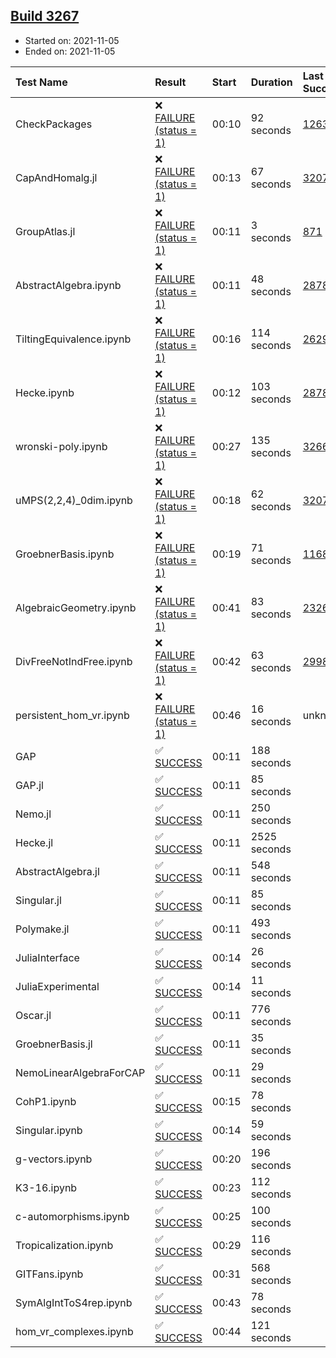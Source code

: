 ## [Build 3267](https://oscarci.mathematik.uni-kl.de/job/oscar-stable/3267/)

* Started on: 2021-11-05
* Ended on: 2021-11-05

| Test Name    | Result | Start | Duration | Last Success | First Failure |
|:-------------|:-------|:------|:---------|:-------------|:--------------|
| CheckPackages | ❌ [FAILURE (status = 1)](https://oscarci.mathematik.uni-kl.de/job/oscar-stable/3267/artifact/logs/build-3267/CheckPackages.log) | 00:10 | 92 seconds | [1263](https://oscarci.mathematik.uni-kl.de/job/oscar-stable/1263/) | [1264](https://oscarci.mathematik.uni-kl.de/job/oscar-stable/1264/) |
| CapAndHomalg.jl | ❌ [FAILURE (status = 1)](https://oscarci.mathematik.uni-kl.de/job/oscar-stable/3267/artifact/logs/build-3267/CapAndHomalg.jl.log) | 00:13 | 67 seconds | [3207](https://oscarci.mathematik.uni-kl.de/job/oscar-stable/3207/) | [3208](https://oscarci.mathematik.uni-kl.de/job/oscar-stable/3208/) |
| GroupAtlas.jl | ❌ [FAILURE (status = 1)](https://oscarci.mathematik.uni-kl.de/job/oscar-stable/3267/artifact/logs/build-3267/GroupAtlas.jl.log) | 00:11 | 3 seconds | [871](https://oscarci.mathematik.uni-kl.de/job/oscar-stable/871/) | [872](https://oscarci.mathematik.uni-kl.de/job/oscar-stable/872/) |
| AbstractAlgebra.ipynb | ❌ [FAILURE (status = 1)](https://oscarci.mathematik.uni-kl.de/job/oscar-stable/3267/artifact/logs/build-3267/AbstractAlgebra.ipynb.log) | 00:11 | 48 seconds | [2878](https://oscarci.mathematik.uni-kl.de/job/oscar-stable/2878/) | [2879](https://oscarci.mathematik.uni-kl.de/job/oscar-stable/2879/) |
| TiltingEquivalence.ipynb | ❌ [FAILURE (status = 1)](https://oscarci.mathematik.uni-kl.de/job/oscar-stable/3267/artifact/logs/build-3267/TiltingEquivalence.ipynb.log) | 00:16 | 114 seconds | [2629](https://oscarci.mathematik.uni-kl.de/job/oscar-stable/2629/) | [2630](https://oscarci.mathematik.uni-kl.de/job/oscar-stable/2630/) |
| Hecke.ipynb | ❌ [FAILURE (status = 1)](https://oscarci.mathematik.uni-kl.de/job/oscar-stable/3267/artifact/logs/build-3267/Hecke.ipynb.log) | 00:12 | 103 seconds | [2878](https://oscarci.mathematik.uni-kl.de/job/oscar-stable/2878/) | [2879](https://oscarci.mathematik.uni-kl.de/job/oscar-stable/2879/) |
| wronski-poly.ipynb | ❌ [FAILURE (status = 1)](https://oscarci.mathematik.uni-kl.de/job/oscar-stable/3267/artifact/logs/build-3267/wronski-poly.ipynb.log) | 00:27 | 135 seconds | [3266](https://oscarci.mathematik.uni-kl.de/job/oscar-stable/3266/) | [3267](https://oscarci.mathematik.uni-kl.de/job/oscar-stable/3267/) |
| uMPS(2,2,4)_0dim.ipynb | ❌ [FAILURE (status = 1)](https://oscarci.mathematik.uni-kl.de/job/oscar-stable/3267/artifact/logs/build-3267/uMPS-2-2-4-_0dim.ipynb.log) | 00:18 | 62 seconds | [3207](https://oscarci.mathematik.uni-kl.de/job/oscar-stable/3207/) | [3208](https://oscarci.mathematik.uni-kl.de/job/oscar-stable/3208/) |
| GroebnerBasis.ipynb | ❌ [FAILURE (status = 1)](https://oscarci.mathematik.uni-kl.de/job/oscar-stable/3267/artifact/logs/build-3267/GroebnerBasis.ipynb.log) | 00:19 | 71 seconds | [1168](https://oscarci.mathematik.uni-kl.de/job/oscar-stable/1168/) | [1169](https://oscarci.mathematik.uni-kl.de/job/oscar-stable/1169/) |
| AlgebraicGeometry.ipynb | ❌ [FAILURE (status = 1)](https://oscarci.mathematik.uni-kl.de/job/oscar-stable/3267/artifact/logs/build-3267/AlgebraicGeometry.ipynb.log) | 00:41 | 83 seconds | [2326](https://oscarci.mathematik.uni-kl.de/job/oscar-stable/2326/) | [2327](https://oscarci.mathematik.uni-kl.de/job/oscar-stable/2327/) |
| DivFreeNotIndFree.ipynb | ❌ [FAILURE (status = 1)](https://oscarci.mathematik.uni-kl.de/job/oscar-stable/3267/artifact/logs/build-3267/DivFreeNotIndFree.ipynb.log) | 00:42 | 63 seconds | [2998](https://oscarci.mathematik.uni-kl.de/job/oscar-stable/2998/) | [2999](https://oscarci.mathematik.uni-kl.de/job/oscar-stable/2999/) |
| persistent_hom_vr.ipynb | ❌ [FAILURE (status = 1)](https://oscarci.mathematik.uni-kl.de/job/oscar-stable/3267/artifact/logs/build-3267/persistent_hom_vr.ipynb.log) | 00:46 | 16 seconds | unknown | unknown |
| GAP | ✅ [SUCCESS](https://oscarci.mathematik.uni-kl.de/job/oscar-stable/3267/artifact/logs/build-3267/GAP.log) | 00:11 | 188 seconds |  |  |
| GAP.jl | ✅ [SUCCESS](https://oscarci.mathematik.uni-kl.de/job/oscar-stable/3267/artifact/logs/build-3267/GAP.jl.log) | 00:11 | 85 seconds |  |  |
| Nemo.jl | ✅ [SUCCESS](https://oscarci.mathematik.uni-kl.de/job/oscar-stable/3267/artifact/logs/build-3267/Nemo.jl.log) | 00:11 | 250 seconds |  |  |
| Hecke.jl | ✅ [SUCCESS](https://oscarci.mathematik.uni-kl.de/job/oscar-stable/3267/artifact/logs/build-3267/Hecke.jl.log) | 00:11 | 2525 seconds |  |  |
| AbstractAlgebra.jl | ✅ [SUCCESS](https://oscarci.mathematik.uni-kl.de/job/oscar-stable/3267/artifact/logs/build-3267/AbstractAlgebra.jl.log) | 00:11 | 548 seconds |  |  |
| Singular.jl | ✅ [SUCCESS](https://oscarci.mathematik.uni-kl.de/job/oscar-stable/3267/artifact/logs/build-3267/Singular.jl.log) | 00:11 | 85 seconds |  |  |
| Polymake.jl | ✅ [SUCCESS](https://oscarci.mathematik.uni-kl.de/job/oscar-stable/3267/artifact/logs/build-3267/Polymake.jl.log) | 00:11 | 493 seconds |  |  |
| JuliaInterface | ✅ [SUCCESS](https://oscarci.mathematik.uni-kl.de/job/oscar-stable/3267/artifact/logs/build-3267/JuliaInterface.log) | 00:14 | 26 seconds |  |  |
| JuliaExperimental | ✅ [SUCCESS](https://oscarci.mathematik.uni-kl.de/job/oscar-stable/3267/artifact/logs/build-3267/JuliaExperimental.log) | 00:14 | 11 seconds |  |  |
| Oscar.jl | ✅ [SUCCESS](https://oscarci.mathematik.uni-kl.de/job/oscar-stable/3267/artifact/logs/build-3267/Oscar.jl.log) | 00:11 | 776 seconds |  |  |
| GroebnerBasis.jl | ✅ [SUCCESS](https://oscarci.mathematik.uni-kl.de/job/oscar-stable/3267/artifact/logs/build-3267/GroebnerBasis.jl.log) | 00:11 | 35 seconds |  |  |
| NemoLinearAlgebraForCAP | ✅ [SUCCESS](https://oscarci.mathematik.uni-kl.de/job/oscar-stable/3267/artifact/logs/build-3267/NemoLinearAlgebraForCAP.log) | 00:11 | 29 seconds |  |  |
| CohP1.ipynb | ✅ [SUCCESS](https://oscarci.mathematik.uni-kl.de/job/oscar-stable/3267/artifact/logs/build-3267/CohP1.ipynb.log) | 00:15 | 78 seconds |  |  |
| Singular.ipynb | ✅ [SUCCESS](https://oscarci.mathematik.uni-kl.de/job/oscar-stable/3267/artifact/logs/build-3267/Singular.ipynb.log) | 00:14 | 59 seconds |  |  |
| g-vectors.ipynb | ✅ [SUCCESS](https://oscarci.mathematik.uni-kl.de/job/oscar-stable/3267/artifact/logs/build-3267/g-vectors.ipynb.log) | 00:20 | 196 seconds |  |  |
| K3-16.ipynb | ✅ [SUCCESS](https://oscarci.mathematik.uni-kl.de/job/oscar-stable/3267/artifact/logs/build-3267/K3-16.ipynb.log) | 00:23 | 112 seconds |  |  |
| c-automorphisms.ipynb | ✅ [SUCCESS](https://oscarci.mathematik.uni-kl.de/job/oscar-stable/3267/artifact/logs/build-3267/c-automorphisms.ipynb.log) | 00:25 | 100 seconds |  |  |
| Tropicalization.ipynb | ✅ [SUCCESS](https://oscarci.mathematik.uni-kl.de/job/oscar-stable/3267/artifact/logs/build-3267/Tropicalization.ipynb.log) | 00:29 | 116 seconds |  |  |
| GITFans.ipynb | ✅ [SUCCESS](https://oscarci.mathematik.uni-kl.de/job/oscar-stable/3267/artifact/logs/build-3267/GITFans.ipynb.log) | 00:31 | 568 seconds |  |  |
| SymAlgIntToS4rep.ipynb | ✅ [SUCCESS](https://oscarci.mathematik.uni-kl.de/job/oscar-stable/3267/artifact/logs/build-3267/SymAlgIntToS4rep.ipynb.log) | 00:43 | 78 seconds |  |  |
| hom_vr_complexes.ipynb | ✅ [SUCCESS](https://oscarci.mathematik.uni-kl.de/job/oscar-stable/3267/artifact/logs/build-3267/hom_vr_complexes.ipynb.log) | 00:44 | 121 seconds |  |  |
